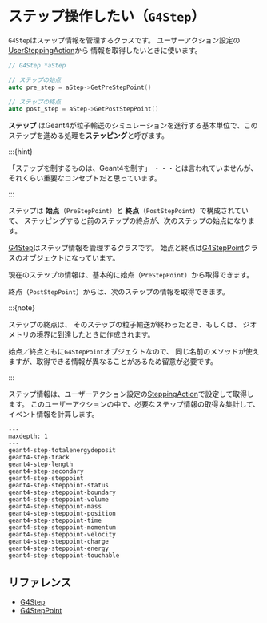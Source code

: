 # ステップ操作したい（``G4Step``）

``G4Step``はステップ情報を管理するクラスです。
ユーザーアクション設定の
[UserSteppingAction](./geant4-user-steppingaction.md)から
情報を取得したいときに使います。

```cpp
// G4Step *aStep

// ステップの始点
auto pre_step = aStep->GetPreStepPoint()

// ステップの終点
auto post_step = aStep->GetPostStepPoint()
```

**ステップ** はGeant4が粒子輸送のシミュレーションを進行する基本単位で、このステップを進める処理を**ステッピング**と呼びます。

:::{hint}

「ステップを制するものは、Geant4を制す」
・・・とは言われていませんが、それくらい重要なコンセプトだと思っています。

:::

ステップは
**始点**（``PreStepPoint``）と
**終点**（``PostStepPoint``）で構成されていて、
ステッピングすると前のステップの終点が、次のステップの始点になります。

[G4Step](https://geant4.kek.jp/Reference/11.2.0/classG4Step.html)はステップ情報を管理するクラスです。
始点と終点は[G4StepPoint](https://geant4.kek.jp/Reference/11.2.0/classG4StepPoint.html)クラスのオブジェクトになっています。

現在のステップの情報は、基本的に始点（``PreStepPoint``）から取得できます。

終点（``PostStepPoint``）からは、次のステップの情報を取得できます。

:::{note}

ステップの終点は、
そのステップの粒子輸送が終わったとき、もしくは、
ジオメトリの境界に到達したときに作成されます。

始点／終点ともに``G4StepPoint``オブジェクトなので、
同じ名前のメソッドが使えますが、取得できる情報が異なることがあるため留意が必要です。

:::

ステップ情報は、ユーザーアクション設定の[SteppingAction](./geant4-steppingaction.md)で設定して取得します。
このユーザーアクションの中で、必要なステップ情報の取得＆集計して、イベント情報を計算します。

```{toctree}
---
maxdepth: 1
---
geant4-step-totalenergydeposit
geant4-step-track
geant4-step-length
geant4-step-secondary
geant4-step-steppoint
geant4-step-steppoint-status
geant4-step-steppoint-boundary
geant4-step-steppoint-volume
geant4-step-steppoint-mass
geant4-step-steppoint-position
geant4-step-steppoint-time
geant4-step-steppoint-momentum
geant4-step-steppoint-velocity
geant4-step-steppoint-charge
geant4-step-steppoint-energy
geant4-step-steppoint-touchable
```

## リファレンス

- [G4Step](https://geant4.kek.jp/Reference/11.2.0/classG4Step.html)
- [G4StepPoint](https://geant4.kek.jp/Reference/11.2.0/classG4StepPoint.html)
